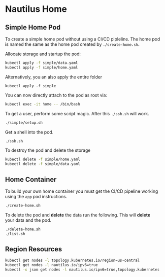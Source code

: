 # Nautilus Home

## Simple Home Pod

To create a simple home pod without using a CI/CD pipleline. The home pod is named the same as the home pod created by `./create-home.sh`.

Allocate storage and startup the pod:
```bash
kubectl apply -f simple/data.yaml
kubectl apply -f simple/home.yaml
```

Alternatively, you an also apply the entire folder
```
kubectl apply -f simple
```

You can now directly attach to the pod as root via:
```bash
kubectl exec -it home -- /bin/bash
```

To get a user, perform some script magic.  After this `./ssh.sh` will work. 
```bash
./simple/setup.sh
```

Get a shell into the pod.
```bash
./ssh.sh
```

To destroy the pod and delete the storage
```bash
kubectl delete -f simple/home.yaml
kubectl delete -f simple/data.yaml
```


## Home Container

To build your own home container you must get the CI/CD pipeline working using the `app` pod instructions.
```bash
./create-home.sh
```

To delete the pod and **delete** the data run the following.  This will **delete** your data and the pod.
```bash
./delete-home.sh
./list.sh
```

## Region Resources
```bash
kubectl get nodes -l topology.kubernetes.io/region=us-central
kubectl get nodes -l nautilus.io/ipv6=true
kubectl -o json get nodes -l nautilus.io/ipv6=true,topology.kubernetes.io/region=us-central
```
